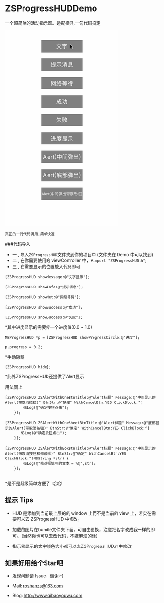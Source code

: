 # ZSProgressHUDDemo
一个超简单的活动指示器。适配横屏,一句代码搞定

![image](https://raw.githubusercontent.com/Roshanzs/ZSProgressHUDDemo/master/ZSProgressHUDDemo.gif)

```
真正的一行代码调用,简单快速
```
###代码导入
* 一 , 导入`ZSProgressHUD`文件夹到你的项目中 (文件夹在 Demo 中可以找到)
* 二 , 在你需要使用的 viewController 中，`#import "ZSProgressHUD.h"`;
* 三 , 在需要显示的位置敲入代码即可
````
[ZSProgressHUD showMessage:@"文字显示"];

[ZSProgressHUD showInfo:@"提示消息"];

[ZSProgressHUD showNet:@"网络等待"];

[ZSProgressHUD showSuccess:@"成功"];

[ZSProgressHUD showSuccess:@"失败"];

````

*其中进度显示的需要传一个进度值(0.0 ~ 1.0)

````
MBProgressHUD *p = [ZSProgressHUD showProgressCircle:@"进度"];

p.progress = 0.2;

````

*手动隐藏
````
[ZSProgressHUD hide];

````

*此外ZSProgressHUD还提供了Alert显示

用法同上

````
[ZSProgressHUD ZSAlertWithOneBtnTitle:@"Alert标题" Message:@"中间显示的Alert(带取消按钮)" BtnStr:@"确定" WithCancelBtn:YES ClickBlock:^{
        NSLog(@"确定按钮点击");
    }];
    
[ZSProgressHUD ZSAlertWithOneSheetBtnTitle:@"Alert标题" Message:@"底部显示的Alert(带取消按钮)" BtnStr:@"确定" WithCancelBtn:YES ClickBlock:^{
       NSLog(@"确定按钮点击");
    }];

[ZSProgressHUD ZSAlertWithBoxBtnTitle:@"Alert标题" Message:@"中间显示的Alert(带取消按钮和修改框)" BtnStr:@"确定" WithCancelBtn:YES ClickBlock:^(NSString *str) {
        NSLog(@"修改框填写的文本 = %@",str);
    }];
    
````

*是不是超级简单方便了  哈哈!

## 提示 Tips

* HUD 是添加到当前最上层的的 window 上而不是当前的 view 上，若实在需要可以去 ZSProgressHUD 中修改。

* 加载的图片在bundle文件夹下面，可自由更换，注意把名字改成我一样的即可。（当然你也可以去改代码，不嫌麻烦的话）

* 指示器显示的文字颜色大小都可以去ZSProgressHUD.m中修改


## 如果好用给个Star吧

* 发现问题请 Issue，谢谢:-)

* Mail: roshanzs@163.com

* Blog: http://www.qibaoyouwu.com
